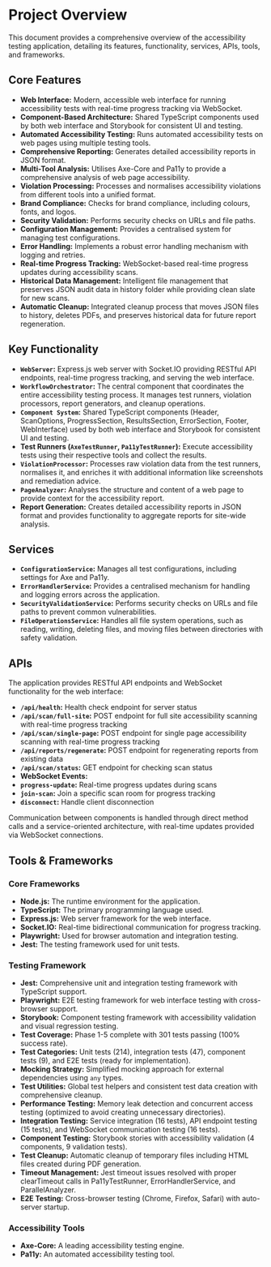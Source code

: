 
# Project Overview

This document provides a comprehensive overview of the accessibility testing application, detailing its features, functionality, services, APIs, tools, and frameworks.

## Core Features

*   **Web Interface:** Modern, accessible web interface for running accessibility tests with real-time progress tracking via WebSocket.
*   **Component-Based Architecture:** Shared TypeScript components used by both web interface and Storybook for consistent UI and testing.
*   **Automated Accessibility Testing:** Runs automated accessibility tests on web pages using multiple testing tools.
*   **Comprehensive Reporting:** Generates detailed accessibility reports in JSON format.
*   **Multi-Tool Analysis:** Utilises Axe-Core and Pa11y to provide a comprehensive analysis of web page accessibility.
*   **Violation Processing:** Processes and normalises accessibility violations from different tools into a unified format.
*   **Brand Compliance:** Checks for brand compliance, including colours, fonts, and logos.
*   **Security Validation:** Performs security checks on URLs and file paths.
*   **Configuration Management:** Provides a centralised system for managing test configurations.
*   **Error Handling:** Implements a robust error handling mechanism with logging and retries.
*   **Real-time Progress Tracking:** WebSocket-based real-time progress updates during accessibility scans.
*   **Historical Data Management:** Intelligent file management that preserves JSON audit data in history folder while providing clean slate for new scans.
*   **Automatic Cleanup:** Integrated cleanup process that moves JSON files to history, deletes PDFs, and preserves historical data for future report regeneration.

## Key Functionality

*   **`WebServer`:** Express.js web server with Socket.IO providing RESTful API endpoints, real-time progress tracking, and serving the web interface.
*   **`WorkflowOrchestrator`:** The central component that coordinates the entire accessibility testing process. It manages test runners, violation processors, report generators, and cleanup operations.
*   **`Component System`:** Shared TypeScript components (Header, ScanOptions, ProgressSection, ResultsSection, ErrorSection, Footer, WebInterface) used by both web interface and Storybook for consistent UI and testing.
*   **Test Runners (`AxeTestRunner`, `Pa11yTestRunner`):** Execute accessibility tests using their respective tools and collect the results.
*   **`ViolationProcessor`:** Processes raw violation data from the test runners, normalises it, and enriches it with additional information like screenshots and remediation advice.
*   **`PageAnalyzer`:** Analyses the structure and content of a web page to provide context for the accessibility report.
*   **Report Generation:** Creates detailed accessibility reports in JSON format and provides functionality to aggregate reports for site-wide analysis.

## Services

*   **`ConfigurationService`:** Manages all test configurations, including settings for Axe and Pa11y.
*   **`ErrorHandlerService`:** Provides a centralised mechanism for handling and logging errors across the application.
*   **`SecurityValidationService`:** Performs security checks on URLs and file paths to prevent common vulnerabilities.
*   **`FileOperationsService`:** Handles all file system operations, such as reading, writing, deleting files, and moving files between directories with safety validation.

## APIs

The application provides RESTful API endpoints and WebSocket functionality for the web interface:

*   **`/api/health`:** Health check endpoint for server status
*   **`/api/scan/full-site`:** POST endpoint for full site accessibility scanning with real-time progress tracking
*   **`/api/scan/single-page`:** POST endpoint for single page accessibility scanning with real-time progress tracking
*   **`/api/reports/regenerate`:** POST endpoint for regenerating reports from existing data
*   **`/api/scan/status`:** GET endpoint for checking scan status
*   **WebSocket Events:**
  *   **`progress-update`:** Real-time progress updates during scans
  *   **`join-scan`:** Join a specific scan room for progress tracking
  *   **`disconnect`:** Handle client disconnection

Communication between components is handled through direct method calls and a service-oriented architecture, with real-time updates provided via WebSocket connections.

## Tools & Frameworks

### Core Frameworks
*   **Node.js:** The runtime environment for the application.
*   **TypeScript:** The primary programming language used.
*   **Express.js:** Web server framework for the web interface.
*   **Socket.IO:** Real-time bidirectional communication for progress tracking.
*   **Playwright:** Used for browser automation and integration testing.
*   **Jest:** The testing framework used for unit tests.

### Testing Framework
*   **Jest:** Comprehensive unit and integration testing framework with TypeScript support.
*   **Playwright:** E2E testing framework for web interface testing with cross-browser support.
*   **Storybook:** Component testing framework with accessibility validation and visual regression testing.
*   **Test Coverage:** Phase 1-5 complete with 301 tests passing (100% success rate).
*   **Test Categories:** Unit tests (214), integration tests (47), component tests (9), and E2E tests (ready for implementation).
*   **Mocking Strategy:** Simplified mocking approach for external dependencies using `any` types.
*   **Test Utilities:** Global test helpers and consistent test data creation with comprehensive cleanup.
*   **Performance Testing:** Memory leak detection and concurrent access testing (optimized to avoid creating unnecessary directories).
*   **Integration Testing:** Service integration (16 tests), API endpoint testing (15 tests), and WebSocket communication testing (16 tests).
*   **Component Testing:** Storybook stories with accessibility validation (4 components, 9 validation tests).
*   **Test Cleanup:** Automatic cleanup of temporary files including HTML files created during PDF generation.
*   **Timeout Management:** Jest timeout issues resolved with proper clearTimeout calls in Pa11yTestRunner, ErrorHandlerService, and ParallelAnalyzer.
*   **E2E Testing:** Cross-browser testing (Chrome, Firefox, Safari) with auto-server startup.

### Accessibility Tools
*   **Axe-Core:** A leading accessibility testing engine.
*   **Pa11y:** An automated accessibility testing tool. 